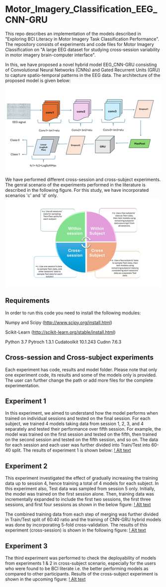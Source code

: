 # Motor_Imagery_Classification_EEG_CNN-GRU
This repo describes an implementation of the models described in "Exploring BCI Literacy in Motor Imagery Task Classification Performance".
The repository consists of experiments and code files for Motor Imagery Classification on "A large EEG dataset for studying cross-session variability in motor imagery brain-computer interface".

In this, we have proposed a novel hybrid model EEG_CNN-GRU consisting of Convolutional Neural Networks (CNNs) and Gated Recurrent Units (GRU) to capture spatio-temporal patterns in the EEG data. The architecture of the proposed model is given below:
![Alt text](eeg_cnn_gru_architecture.png)

We have performed different cross-session and cross-subject experiments. The genral scenario of the experiments performed in the literature is described in the following figure. For this study, we have incorporated scenarios 'c' and 'd' only.
![Alt text](experimental_scenarios.jpg)

## Requirements
In order to run this code you need to install the following modules:

Numpy and Scipy (http://www.scipy.org/install.html)

Scikit-Learn (http://scikit-learn.org/stable/install.html)

Python 3.7
Pytroch 1.3.1
Cudatoolkit 10.1.243
Cudnn 7.6.3

## Cross-session and Cross-subject experiments
Each experiment has code, results and model folder.
Please note that only one experiment code, its results and some of the models only is provided.
The user can further change the path or add more files for the complete experimentation.
## Experiment 1
In this experiment, we aimed to understand how the model performs when trained on individual sessions and tested on the final session.
For each subject, we trained 4 models taking data from session 1, 2, 3, and 4 separately and tested their performance over fifth session.
For example, the model was trained on the first session and tested on the fifth, then trained on the second session and tested on the fifth session, and so on. The data for each session and each user was further divided into Train/Test into 60-40 split.
The results of experiment 1 is shown below:
[! Alt text](Experiment_1/results/individual_session_exp_1.png)

## Experiment 2
This experiment investigated the effect of gradually increasing the training data up to session 4, hence training a total of 4 models for each subject.
In this experiment also, Test data was sampled from session 5 only.
Initially, the model was trained on the first session alone. Then, training data was incrementally expanded to include the first two sessions, the first three sessions, and first four sessions as shown in the below figure:
[! Alt text](exp_2_design.png)

The combined training data from each step of merging was further divided in Train/Test split of 60:40 ratio and the training of CNN-GRU hybrid models was done by incorporating 5-fold cross-validation. The results of this experiment (cross-session) is shown in the following figure:
[! Alt text](Experiment2/results/multiple_session_exp_2.png)

## Experiment 3
The third experiment was performed to check the deployability of models from experiments 1 & 2 in cross-subject scenario, especially for the users who were found to be BCI literate i.e. the better performing models as compared to other participants.
Results of the cross-subject experiment is shown in the upcoming figure:
[! Alt text](Experiment_3/results/cross_subject_results.png)
  



